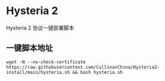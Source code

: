 # Hysteria 2
Hysteria 2 协议一键部署脚本

## 一键脚本地址

```shell
wget -N --no-check-certificate https://raw.githubusercontent.com/CullinanChina/Hysteria2-install/main/hysteria.sh && bash hysteria.sh
```
